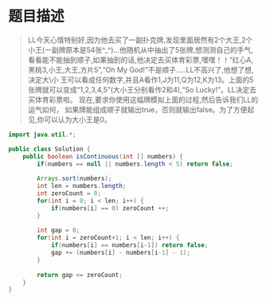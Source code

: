 # 题目描述
> LL今天心情特别好,因为他去买了一副扑克牌,发现里面居然有2个大王,2个小王(一副牌原本是54张^_^)...他随机从中抽出了5张牌,想测测自己的手气,看看能不能抽到顺子,如果抽到的话,他决定去买体育彩票,嘿嘿！！“红心A,黑桃3,小王,大王,方片5”,“Oh My God!”不是顺子.....LL不高兴了,他想了想,决定大\小 王可以看成任何数字,并且A看作1,J为11,Q为12,K为13。上面的5张牌就可以变成“1,2,3,4,5”(大小王分别看作2和4),“So Lucky!”。LL决定去买体育彩票啦。 现在,要求你使用这幅牌模拟上面的过程,然后告诉我们LL的运气如何， 如果牌能组成顺子就输出true，否则就输出false。为了方便起见,你可以认为大小王是0。

```java
import java.util.*;

public class Solution {
    public boolean isContinuous(int [] numbers) {
        if(numbers == null || numbers.length < 5) return false;
        
        Arrays.sort(numbers);
        int len = numbers.length;
        int zeroCount = 0;
        for(int i = 0; i < len; i++) {
            if(numbers[i] == 0) zeroCount ++;
        }
        
        int gap = 0;
        for(int i = zeroCount+1; i < len; i++) {
            if(numbers[i] == numbers[i-1]) return false;
            gap += (numbers[i] - numbers[i-1] - 1);
        }
        
        return gap <= zeroCount;
    }
}
```
